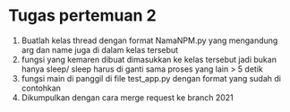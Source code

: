 # Tugas pertemuan 2
1. Buatlah kelas thread dengan format NamaNPM.py yang mengandung arg dan name juga di dalam kelas tersebut
2. fungsi yang kemaren dibuat dimasukkan ke kelas tersebut jadi bukan hanya sleep/ sleep harus di ganti sama proses yang lain > 5 detik
3. fungsi main di panggil di file test_app.py dengan format yang sudah di contohkan
4. Dikumpulkan dengan cara merge request ke branch 2021
